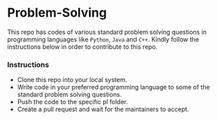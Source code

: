# Problem-Solving

This repo has codes of various standard problem solving questions in programming languages like `Python`, `Java` and `C++`. Kindly follow the instructions below in order to contribute to this repo.

### Instructions 

- Clone this repo into your local system.
- Write code in your preferred programming language to some of the standard problem solving questions.
- Push the code to the specific pl folder.
- Create a pull request and wait for the maintainers to accept.
